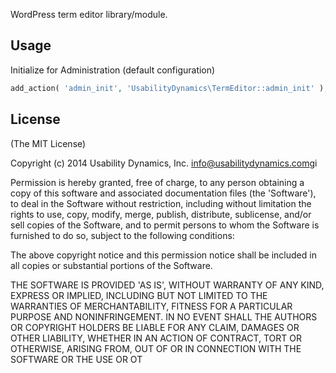 WordPress term editor library/module.

## Usage

Initialize for Administration (default configuration)

```php
add_action( 'admin_init', 'UsabilityDynamics\TermEditor::admin_init' );
```

## License

(The MIT License)

Copyright (c) 2014 Usability Dynamics, Inc. <info@usabilitydynamics.com>gi

Permission is hereby granted, free of charge, to any person obtaining
a copy of this software and associated documentation files (the
'Software'), to deal in the Software without restriction, including
without limitation the rights to use, copy, modify, merge, publish,
distribute, sublicense, and/or sell copies of the Software, and to
permit persons to whom the Software is furnished to do so, subject to
the following conditions:

The above copyright notice and this permission notice shall be
included in all copies or substantial portions of the Software.

THE SOFTWARE IS PROVIDED 'AS IS', WITHOUT WARRANTY OF ANY KIND,
EXPRESS OR IMPLIED, INCLUDING BUT NOT LIMITED TO THE WARRANTIES OF
MERCHANTABILITY, FITNESS FOR A PARTICULAR PURPOSE AND NONINFRINGEMENT.
IN NO EVENT SHALL THE AUTHORS OR COPYRIGHT HOLDERS BE LIABLE FOR ANY
CLAIM, DAMAGES OR OTHER LIABILITY, WHETHER IN AN ACTION OF CONTRACT,
TORT OR OTHERWISE, ARISING FROM, OUT OF OR IN CONNECTION WITH THE
SOFTWARE OR THE USE OR OT